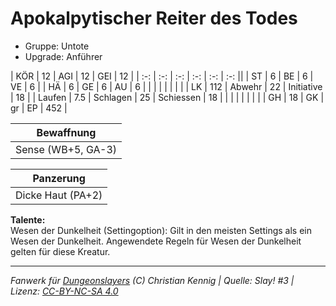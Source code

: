 # Apokalpytischer Reiter des Todes  
- Gruppe: Untote  
- Upgrade: Anführer  

| KÖR    | 12  | AGI      | 12 | GEI        | 12  |
| :-: | :-: | :-: | :-: | :-: | :-: ||
| ST     | 6   | BE       | 6  | VE         | 6   |
| HÄ     | 6   | GE       | 6  | AU         | 6   |
|        |     |          |    |            |     |
| LK     | 112 | Abwehr   | 22 | Initiative | 18  |
| Laufen | 7.5 | Schlagen | 25 | Schiessen  | 18  |
|        |     |          |    |            |     |
| GH     | 18  | GK       | gr | EP         | 452 |


| Bewaffnung |
| --- |
| Sense (WB+5, GA-3) |


| Panzerung |
| --- |
| Dicke Haut (PA+2) |


**Talente:**  
Wesen der Dunkelheit (Settingoption): Gilt in den meisten Settings als ein Wesen der Dunkelheit. Angewendete Regeln für Wesen der Dunkelheit gelten für diese Kreatur.





___
*Fanwerk für [Dungeonslayers](https://www.dungeonslayers.net/) (C) Christian Kennig | Quelle: Slay! #3 | Lizenz: [CC-BY-NC-SA 4.0](https://creativecommons.org/licenses/by-nc-sa/4.0/deed.de)*